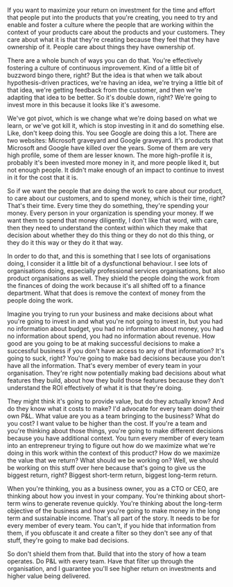 If you want to maximize your return on investment for the time and effort that people put into the products that you're creating, you need to try and enable and foster a culture where the people that are working within the context of your products care about the products and your customers. They care about what it is that they're creating because they feel that they have ownership of it. People care about things they have ownership of.

There are a whole bunch of ways you can do that. You're effectively fostering a culture of continuous improvement. Kind of a little bit of buzzword bingo there, right? But the idea is that when we talk about hypothesis-driven practices, we're having an idea, we're trying a little bit of that idea, we're getting feedback from the customer, and then we're adapting that idea to be better. So it's double down, right? We're going to invest more in this because it looks like it's awesome.

We've got pivot, which is we change what we're doing based on what we learn, or we've got kill it, which is stop investing in it and do something else. Like, don't keep doing this. You see Google are doing this a lot. There are two websites: Microsoft graveyard and Google graveyard. It's products that Microsoft and Google have killed over the years. Some of them are very high profile, some of them are lesser known. The more high-profile it is, probably it's been invested more money in it, and more people liked it, but not enough people. It didn't make enough of an impact to continue to invest in it for the cost that it is.

So if we want the people that are doing the work to care about our product, to care about our customers, and to spend money, which is their time, right? That's their time. Every time they do something, they're spending your money. Every person in your organization is spending your money. If we want them to spend that money diligently, I don't like that word, with care, then they need to understand the context within which they make that decision about whether they do this thing or they do not do this thing, or they do it this way or they do it that way.

In order to do that, and this is something that I see lots of organisations doing, I consider it a little bit of a dysfunctional behaviour. I see lots of organisations doing, especially professional services organisations, but also product organisations as well. They shield the people doing the work from the finances of doing the work because it's all shifted off to a finance department. What that does is remove the context of money from the people doing the work.

Imagine you trying to run your business and make decisions about what you're going to invest in and what you're not going to invest in, but you had no information about budget, you had no information about money, you had no information about spend, you had no information about revenue. How good are you going to be at making successful decisions to make a successful business if you don't have access to any of that information? It's going to suck, right? You're going to make bad decisions because you don't have all the information. That's every member of every team in your organisation. They're right now potentially making bad decisions about what features they build, about how they build those features because they don't understand the ROI effectively of what it is that they're doing.

They might think it's going to provide value, but do they actually know? And do they know what it costs to make? I'd advocate for every team doing their own P&L. What value are you as a team bringing to the business? What do you cost? I want value to be higher than the cost. If you're a team and you're thinking about those things, you're going to make different decisions because you have additional context. You turn every member of every team into an entrepreneur trying to figure out how do we maximize what we're doing in this work within the context of this product? How do we maximize the value that we return? What should we be working on? Well, we should be working on this stuff over here because that's going to give us the biggest return, right? Biggest short-term return, biggest long-term return.

When you're thinking, you as a business owner, you as a CTO or CEO, are thinking about how you invest in your company. You're thinking about short-term wins to generate revenue quickly. You're thinking about the long-term objective of the business and how you're going to make money in the long term and sustainable income. That's all part of the story. It needs to be for every member of every team. You can't, if you hide that information from them, if you obfuscate it and create a filter so they don't see any of that stuff, they're going to make bad decisions.

So don't shield them from that. Build that into the story of how a team operates. Do P&L with every team. Have that filter up through the organisation, and I guarantee you'll see higher return on investments and higher value being delivered.
